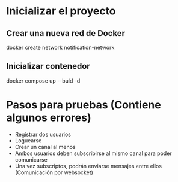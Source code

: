 # Inicializar el proyecto

## Crear una nueva red de Docker
docker create network notification-network

## Inicializar contenedor
docker compose up --buld -d

# Pasos para pruebas (Contiene algunos errores)
- Registrar dos usuarios
- Loguearse
- Crear un canal al menos
- Ambos usuarios deben subscribirse al mismo canal para poder
comunicarse
- Una vez subscriptos, podrán enviarse mensajes entre ellos (Comunicación por websocket)
